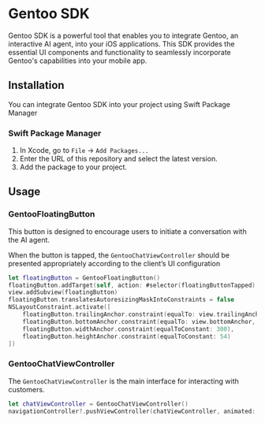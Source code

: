 # Gentoo SDK

Gentoo SDK is a powerful tool that enables you to integrate Gentoo, an interactive AI agent, into your iOS applications. This SDK provides the essential UI components and functionality to seamlessly incorporate Gentoo's capabilities into your mobile app.

## Installation

You can integrate Gentoo SDK into your project using Swift Package Manager

### Swift Package Manager

1. In Xcode, go to `File` -> `Add Packages...`
2. Enter the URL of this repository and select the latest version.
3. Add the package to your project.

## Usage

### GentooFloatingButton

This button is designed to encourage users to initiate a conversation with the AI agent.

When the button is tapped, the `GentooChatViewController` should be presented appropriately according to the client’s UI configuration

```swift
let floatingButton = GentooFloatingButton()
floatingButton.addTarget(self, action: #selector(floatingButtonTapped), for: .touchUpInside)
view.addSubview(floatingButton)
floatingButton.translatesAutoresizingMaskIntoConstraints = false
NSLayoutConstraint.activate([
    floatingButton.trailingAnchor.constraint(equalTo: view.trailingAnchor, constant: -20),
    floatingButton.bottomAnchor.constraint(equalTo: view.bottomAnchor, constant: -50),
    floatingButton.widthAnchor.constraint(equalToConstant: 300),
    floatingButton.heightAnchor.constraint(equalToConstant: 54)
])
```


### GentooChatViewController

The `GentooChatViewController` is the main interface for interacting with customers.

```swift
let chatViewController = GentooChatViewController()
navigationController?.pushViewController(chatViewController, animated: true)
```
